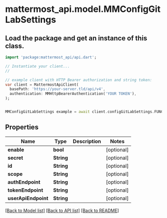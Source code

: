 # mattermost_api.model.MMConfigGitLabSettings

## Load the package and get an instance of this class.
```dart
import 'package:mattermost_api/api.dart';

// Instantiate your client...
//

// example client with HTTP Bearer authorization and string token:
var client = MattermostApiClient(
  basePath: 'https://your-server.tld/api/v4',
  authentication: MMHttpBearerAuthentication('YOUR TOKEN'),
);


MMConfigGitLabSettings example = await client.configGitLabSettings.FUNCTION_THAT_RETURNS_THIS_CLASS();

```

## Properties
Name | Type | Description | Notes
------------ | ------------- | ------------- | -------------
**enable** | **bool** |  | [optional] 
**secret** | **String** |  | [optional] 
**id** | **String** |  | [optional] 
**scope** | **String** |  | [optional] 
**authEndpoint** | **String** |  | [optional] 
**tokenEndpoint** | **String** |  | [optional] 
**userApiEndpoint** | **String** |  | [optional] 

[[Back to Model list]](../GENERATED_README.md#documentation-for-models) [[Back to API list]](../GENERATED_README.md#documentation-for-api-endpoints) [[Back to README]](../GENERATED_README.md)


